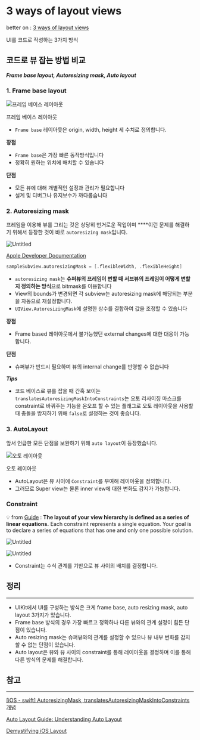 # 3 ways of layout views

better on : [3 ways of layout views](https://www.notion.so/3-ways-of-layout-views-d5998d1a9afb49dfa0de3dfdd52ac436) 

UI를 코드로 작성하는 3가지 방식

## 코드로 뷰 잡는 방법 비교

***Frame base layout, Autoresizing mask, Auto layout***

### 1. Frame base layout

![프레임 베이스 레이아웃](https://s3-us-west-2.amazonaws.com/secure.notion-static.com/487c478d-0531-48c5-99ba-db53e2716eef/Untitled.png)

프레임 베이스 레이아웃

- `Frame base` 레이아웃은 origin, width, height 세 수치로 정의합니다.

**장점**

- `Frame base`은 가장 빠른 동작방식입니다
- 정확히 원하는 위치에 배치할 수 있습니다

**단점**

- 모든 뷰에 대해 개별적인 설정과 관리가 필요합니다
- 설계 및 디버그나 유지보수가 까다롭습니다

### 2. **Autoresizing mask**

프레임을 이용해 뷰를 그리는 것은 상당히 번거로운 작업이며 ****이런 문제를 해결하기 위해서 등장한 것이 바로 `autoresizing mask`입니다.

![Untitled](https://s3-us-west-2.amazonaws.com/secure.notion-static.com/c59a77e0-7e99-4221-b361-856249c8d763/Untitled.png)

[Apple Developer Documentation](https://developer.apple.com/documentation/uikit/uiview/1622559-autoresizingmask)

```swift
sampleSubview.autoresizingMask = [.flexibleWidth, .flexibleHeight]
```

- `autoresizing mask`는 **슈퍼뷰의 프레임이 변할 때 서브뷰의 프레임이 어떻게 변할지 정의하는 방식**으로 bitmask를 이용합니다
- View의 bounds가 변경되면 각 subview는 autoresizing mask에 해당되는 부분을 자동으로 재설정합니다.
- `UIView.AutoresizingMask`에 설명한 상수를 결합하여 값을 조정할 수 있습니다

**장점**

- Frame based 레이아웃에서 불가능했던 external changes에 대한 대응이 가능합니다.

**단점**

- 슈퍼뷰가 반드시 필요하며 뷰의 internal change를 반영할 수 없습니다

***Tips***

- 코드 베이스로 뷰를 잡을 때 간혹 보이는 `translatesAutoresizingMaskIntoConstraints`는 오토 리사이징 마스크를 constraint로 바꿔주는 기능을 온오프 할 수 있는 플래그로 오토 레이아웃을 사용할 때 충돌을 방지하기 위해 `false`로 설정하는 것이 좋습니다.

### 3. AutoLayout

앞서 언급한 모든 단점을 보완하기 위해 `auto layout`이 등장했습니다. 

![오토 레이아웃](https://s3-us-west-2.amazonaws.com/secure.notion-static.com/d16844ac-1dea-427f-9155-4f02c363ba44/Untitled.png)

오토 레이아웃

- AutoLayout은 뷰 사이에 `Constraint`를 부여해 레이아웃을 정의합니다.
- 그러므로 Super view는 물론 inner view에 대한 변화도 감지가 가능합니다.

### Constraint

💡 from [Guide](https://developer.apple.com/library/archive/documentation/UserExperience/Conceptual/AutolayoutPG/AnatomyofaConstraint.html#//apple_ref/doc/uid/TP40010853-CH9-SW1) : 
**The layout of your view hierarchy is defined as a series of linear equations.** Each constraint represents a single equation. Your goal is to declare a series of equations that has one and only one possible solution.

![Untitled](https://s3-us-west-2.amazonaws.com/secure.notion-static.com/e11af310-6729-497b-84e3-ae1fd85c8067/Untitled.png)

![Untitled](https://s3-us-west-2.amazonaws.com/secure.notion-static.com/12ecfdbf-09bf-4b49-a4e0-2b6a8568f18d/Untitled.png)

- Constraint는 수식 관계를 기반으로 뷰 사이의 배치를 결정합니다.

## 정리

---

- UIKit에서 UI를 구성하는 방식은 크게 frame base, auto resizing mask, auto layout 3가지가 있습니다.
- Frame base 방식의 경우 가장 빠르고 정확하나 다른 뷰와의 관계 설정이 힘든 단점이 있습니다.
- Auto resizing mask는 슈퍼뷰와의 관계를 설정할 수 있으나 뷰 내부 변화를 감지할 수 없는 단점이 있습니다.
- Auto layout은 뷰와 뷰 사이의 constraint를 통해 레이아웃을 결정하며 이를 통해 다른 방식의 문제를 해결합니다.

## 참고

---

[](https://www.google.com/url?sa=t&rct=j&q=&esrc=s&source=web&cd=&ved=2ahUKEwjZpIfNpKP6AhVdQfUHHYuLBIYQFnoECAkQAQ&url=https://devstreaming-cdn.apple.com/videos/wwdc/2018/220f49ijgby0rma/220/220_high_performance_auto_layout.pdf?dl=1&usg=AOvVaw3V9nKwjumyOlPa-XTiEXdj)

[[iOS - swift] AutoresizingMask, translatesAutoresizingMaskIntoConstraints 개념](https://ios-development.tistory.com/672)

[Auto Layout Guide: Understanding Auto Layout](https://developer.apple.com/library/archive/documentation/UserExperience/Conceptual/AutolayoutPG/index.html)

[Demystifying iOS Layout](https://tech.gc.com/demystifying-ios-layout/)